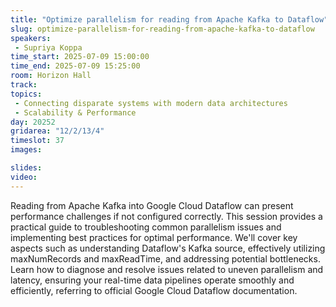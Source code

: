 ```yaml
---
title: "Optimize parallelism for reading from Apache Kafka to Dataflow"
slug: optimize-parallelism-for-reading-from-apache-kafka-to-dataflow
speakers:
 - Supriya Koppa
time_start: 2025-07-09 15:00:00
time_end: 2025-07-09 15:25:00
room: Horizon Hall
track:
topics: 
 - Connecting disparate systems with modern data architectures
 - Scalability & Performance
day: 20252
gridarea: "12/2/13/4"
timeslot: 37
images: 

slides:
video: 
---
```


Reading from Apache Kafka into Google Cloud Dataflow can present performance challenges if not configured correctly. This session provides a practical guide to troubleshooting common parallelism issues and implementing best practices for optimal performance. We'll cover key aspects such as understanding Dataflow's Kafka source, effectively utilizing maxNumRecords and maxReadTime, and addressing potential bottlenecks. Learn how to diagnose and resolve issues related to uneven parallelism and latency, ensuring your real-time data pipelines operate smoothly and efficiently, referring to official Google Cloud Dataflow documentation.